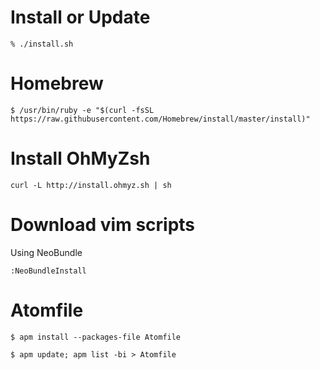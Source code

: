 # Install or Update

```
% ./install.sh
```

# Homebrew

    $ /usr/bin/ruby -e "$(curl -fsSL https://raw.githubusercontent.com/Homebrew/install/master/install)"


# Install OhMyZsh

```
curl -L http://install.ohmyz.sh | sh
```

# Download vim scripts

Using NeoBundle

```
:NeoBundleInstall
```

# Atomfile

    $ apm install --packages-file Atomfile

    $ apm update; apm list -bi > Atomfile

